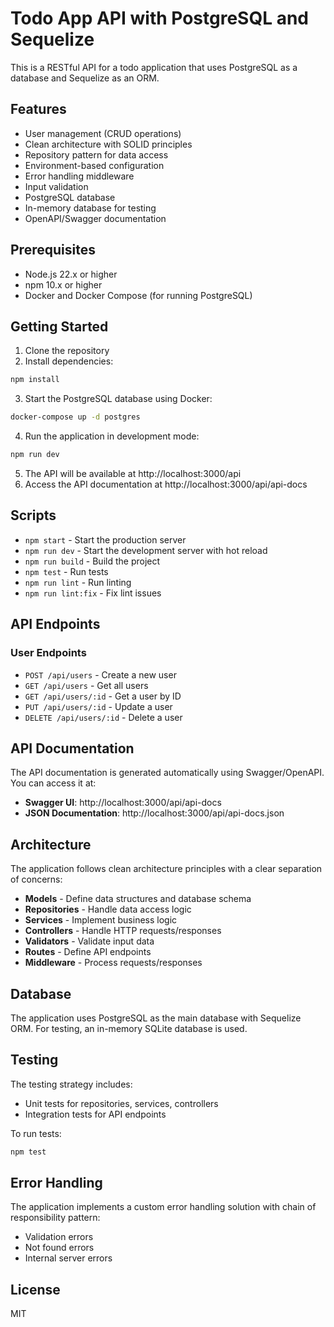# Todo App API with PostgreSQL and Sequelize

This is a RESTful API for a todo application that uses PostgreSQL as a database and Sequelize as an ORM.

## Features

- User management (CRUD operations)
- Clean architecture with SOLID principles
- Repository pattern for data access
- Environment-based configuration
- Error handling middleware
- Input validation
- PostgreSQL database
- In-memory database for testing
- OpenAPI/Swagger documentation

## Prerequisites

- Node.js 22.x or higher
- npm 10.x or higher
- Docker and Docker Compose (for running PostgreSQL)

## Getting Started

1. Clone the repository
2. Install dependencies:

```bash
npm install
```

3. Start the PostgreSQL database using Docker:

```bash
docker-compose up -d postgres
```

4. Run the application in development mode:

```bash
npm run dev
```

5. The API will be available at http://localhost:3000/api
6. Access the API documentation at http://localhost:3000/api/api-docs

## Scripts

- `npm start` - Start the production server
- `npm run dev` - Start the development server with hot reload
- `npm run build` - Build the project
- `npm test` - Run tests
- `npm run lint` - Run linting
- `npm run lint:fix` - Fix lint issues

## API Endpoints

### User Endpoints

- `POST /api/users` - Create a new user
- `GET /api/users` - Get all users
- `GET /api/users/:id` - Get a user by ID
- `PUT /api/users/:id` - Update a user
- `DELETE /api/users/:id` - Delete a user

## API Documentation

The API documentation is generated automatically using Swagger/OpenAPI. You can access it at:

- **Swagger UI**: http://localhost:3000/api/api-docs
- **JSON Documentation**: http://localhost:3000/api/api-docs.json

## Architecture

The application follows clean architecture principles with a clear separation of concerns:

- **Models** - Define data structures and database schema
- **Repositories** - Handle data access logic
- **Services** - Implement business logic
- **Controllers** - Handle HTTP requests/responses
- **Validators** - Validate input data
- **Routes** - Define API endpoints
- **Middleware** - Process requests/responses

## Database

The application uses PostgreSQL as the main database with Sequelize ORM. For testing, an in-memory SQLite database is used.

## Testing

The testing strategy includes:

- Unit tests for repositories, services, controllers
- Integration tests for API endpoints

To run tests:

```bash
npm test
```

## Error Handling

The application implements a custom error handling solution with chain of responsibility pattern:

- Validation errors
- Not found errors
- Internal server errors

## License

MIT 